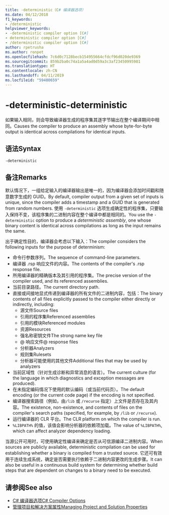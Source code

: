 ```yaml
---
title: -deterministic（C# 编译器选项）
ms.date: 04/12/2018
f1_keywords:
- /deterministic
helpviewer_keywords:
- -deterministic compiler option [C#]
- deterministic compiler option [C#]
- /deterministic compiler option [C#]
author: rpetrusha
ms.author: ronpet
ms.openlocfilehash: 7c6d0c7128becb154955664cfdcf96d020de9369
ms.sourcegitcommit: 859b2ba0c74a1a5a4ad0d59a3c3af23450995981
ms.translationtype: HT
ms.contentlocale: zh-CN
ms.lasthandoff: 04/11/2019
ms.locfileid: "59480659"
---
```

# <a name="-deterministic"></a><span data-ttu-id="c86c6-102">-deterministic</span><span class="sxs-lookup"><span data-stu-id="c86c6-102">-deterministic</span></span>

<span data-ttu-id="c86c6-103">如果输入相同，则会导致编译器生成的程序集其逐字节输出在整个编译期间中相同。</span><span class="sxs-lookup"><span data-stu-id="c86c6-103">Causes the compiler to produce an assembly whose byte-for-byte output is identical across compilations for identical inputs.</span></span>

## <a name="syntax"></a><span data-ttu-id="c86c6-104">语法</span><span class="sxs-lookup"><span data-stu-id="c86c6-104">Syntax</span></span>

```
-deterministic
```

## <a name="remarks"></a><span data-ttu-id="c86c6-105">备注</span><span class="sxs-lookup"><span data-stu-id="c86c6-105">Remarks</span></span>

<span data-ttu-id="c86c6-106">默认情况下，一组给定输入的编译器输出是唯一的，因为编译器会添加时间戳和随意数字生成的 GUID。</span><span class="sxs-lookup"><span data-stu-id="c86c6-106">By default, compiler output from a given set of inputs is unique, since the compiler adds a timestamp and a GUID that is generated from random numbers.</span></span> <span data-ttu-id="c86c6-107">使用 `-deterministic` 选项生成确定性的程序集，只要输入保持不变，该程序集的二进制内容在整个编译中都是相同的。</span><span class="sxs-lookup"><span data-stu-id="c86c6-107">You use the `-deterministic` option to produce a *deterministic assembly*, one whose binary content is identical across compilations as long as the input remains the same.</span></span>

<span data-ttu-id="c86c6-108">出于确定性目的，编译器会考虑以下输入：</span><span class="sxs-lookup"><span data-stu-id="c86c6-108">The compiler considers the following inputs for the purpose of determinism:</span></span>

- <span data-ttu-id="c86c6-109">命令行参数序列。</span><span class="sxs-lookup"><span data-stu-id="c86c6-109">The sequence of command-line parameters.</span></span>
- <span data-ttu-id="c86c6-110">编译器 .rsp 响应文件的内容。</span><span class="sxs-lookup"><span data-stu-id="c86c6-110">The contents of the compiler's .rsp response file.</span></span>
- <span data-ttu-id="c86c6-111">所用编译器的精确版本及其引用的程序集。</span><span class="sxs-lookup"><span data-stu-id="c86c6-111">The precise version of the compiler used, and its referenced assemblies.</span></span>
- <span data-ttu-id="c86c6-112">当前目录路径。</span><span class="sxs-lookup"><span data-stu-id="c86c6-112">The current directory path.</span></span>
- <span data-ttu-id="c86c6-113">直接或间接地显式传递到编译器的所有文件的二进制内容，包括：</span><span class="sxs-lookup"><span data-stu-id="c86c6-113">The binary contents of all files explicitly passed to the compiler either directly or indirectly, including:</span></span>
  - <span data-ttu-id="c86c6-114">源文件</span><span class="sxs-lookup"><span data-stu-id="c86c6-114">Source files</span></span>
  - <span data-ttu-id="c86c6-115">引用的程序集</span><span class="sxs-lookup"><span data-stu-id="c86c6-115">Referenced assemblies</span></span>
  - <span data-ttu-id="c86c6-116">引用的模块</span><span class="sxs-lookup"><span data-stu-id="c86c6-116">Referenced modules</span></span>
  - <span data-ttu-id="c86c6-117">资源</span><span class="sxs-lookup"><span data-stu-id="c86c6-117">Resources</span></span>
  - <span data-ttu-id="c86c6-118">强名称密钥文件</span><span class="sxs-lookup"><span data-stu-id="c86c6-118">The strong name key file</span></span>
  - <span data-ttu-id="c86c6-119">@ 响应文件</span><span class="sxs-lookup"><span data-stu-id="c86c6-119">@ response files</span></span>
  - <span data-ttu-id="c86c6-120">分析器</span><span class="sxs-lookup"><span data-stu-id="c86c6-120">Analyzers</span></span>
  - <span data-ttu-id="c86c6-121">规则集</span><span class="sxs-lookup"><span data-stu-id="c86c6-121">Rulesets</span></span>
  - <span data-ttu-id="c86c6-122">分析器可能使用的其他文件</span><span class="sxs-lookup"><span data-stu-id="c86c6-122">Additional files that may be used by analyzers</span></span>
- <span data-ttu-id="c86c6-123">当前区域性（针对生成诊断和异常消息的语言）。</span><span class="sxs-lookup"><span data-stu-id="c86c6-123">The current culture (for the language in which diagnostics and exception messages are produced).</span></span>
- <span data-ttu-id="c86c6-124">在未指定编码情况下使用的默认编码（或当前代码页）。</span><span class="sxs-lookup"><span data-stu-id="c86c6-124">The default encoding (or the current code page) if the encoding is not specified.</span></span>
- <span data-ttu-id="c86c6-125">编译器搜索路径（例如，由`/lib` 或 `/recurse` 指定）上文件是否存在及其内容。</span><span class="sxs-lookup"><span data-stu-id="c86c6-125">The existence, non-existence, and contents of files on the compiler's search paths (specified, for example, by `/lib` or `/recurse`).</span></span>
- <span data-ttu-id="c86c6-126">运行编译器的 CLR 平台。</span><span class="sxs-lookup"><span data-stu-id="c86c6-126">The CLR platform on which the compiler is run.</span></span>
- <span data-ttu-id="c86c6-127">`%LIBPATH%` 的值，该值会影响分析器的依赖项加载。</span><span class="sxs-lookup"><span data-stu-id="c86c6-127">The value of `%LIBPATH%`, which can affect analyzer dependency loading.</span></span>

<span data-ttu-id="c86c6-128">当源公开可用时，可使用确定性编译来确定是否从可信源编译二进制内容。</span><span class="sxs-lookup"><span data-stu-id="c86c6-128">When sources are publicly available, deterministic compilation can be used for establishing whether a binary is compiled from a trusted source.</span></span> <span data-ttu-id="c86c6-129">它还可有效用于连续生成系统，确定是否需要执行依赖于二进制内容更改的生成步骤。</span><span class="sxs-lookup"><span data-stu-id="c86c6-129">It can also be useful in a continuous build system for determining whether build steps that are dependent on changes to a binary need to be executed.</span></span>

## <a name="see-also"></a><span data-ttu-id="c86c6-130">请参阅</span><span class="sxs-lookup"><span data-stu-id="c86c6-130">See also</span></span>

- [<span data-ttu-id="c86c6-131">C# 编译器选项</span><span class="sxs-lookup"><span data-stu-id="c86c6-131">C# Compiler Options</span></span>](../../../csharp/language-reference/compiler-options/index.md)
- [<span data-ttu-id="c86c6-132">管理项目和解决方案属性</span><span class="sxs-lookup"><span data-stu-id="c86c6-132">Managing Project and Solution Properties</span></span>](/visualstudio/ide/managing-project-and-solution-properties)
